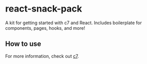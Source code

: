 # react-snack-pack
A kit for getting started with c7 and React. Includes boilerplate for components, pages, hooks, and more!

## How to use
For more information, check out [c7](https://npmjs.com/c7).
